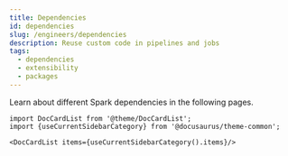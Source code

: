 ```yaml
---
title: Dependencies
id: dependencies
slug: /engineers/dependencies
description: Reuse custom code in pipelines and jobs
tags:
  - dependencies
  - extensibility
  - packages
---
```


Learn about different Spark dependencies in the following pages.

```mdx-code-block
import DocCardList from '@theme/DocCardList';
import {useCurrentSidebarCategory} from '@docusaurus/theme-common';

<DocCardList items={useCurrentSidebarCategory().items}/>
```
